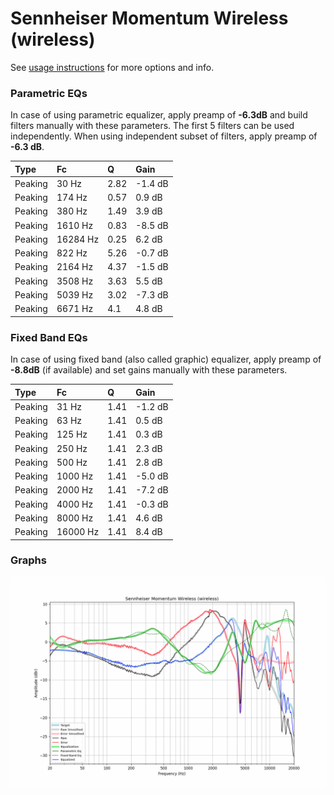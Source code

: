 # Sennheiser Momentum Wireless (wireless)
See [usage instructions](https://github.com/jaakkopasanen/AutoEq#usage) for more options and info.

### Parametric EQs
In case of using parametric equalizer, apply preamp of **-6.3dB** and build filters manually
with these parameters. The first 5 filters can be used independently.
When using independent subset of filters, apply preamp of **-6.3 dB**.

| Type    | Fc       |    Q | Gain    |
|:--------|:---------|:-----|:--------|
| Peaking | 30 Hz    | 2.82 | -1.4 dB |
| Peaking | 174 Hz   | 0.57 | 0.9 dB  |
| Peaking | 380 Hz   | 1.49 | 3.9 dB  |
| Peaking | 1610 Hz  | 0.83 | -8.5 dB |
| Peaking | 16284 Hz | 0.25 | 6.2 dB  |
| Peaking | 822 Hz   | 5.26 | -0.7 dB |
| Peaking | 2164 Hz  | 4.37 | -1.5 dB |
| Peaking | 3508 Hz  | 3.63 | 5.5 dB  |
| Peaking | 5039 Hz  | 3.02 | -7.3 dB |
| Peaking | 6671 Hz  | 4.1  | 4.8 dB  |

### Fixed Band EQs
In case of using fixed band (also called graphic) equalizer, apply preamp of **-8.8dB**
(if available) and set gains manually with these parameters.

| Type    | Fc       |    Q | Gain    |
|:--------|:---------|:-----|:--------|
| Peaking | 31 Hz    | 1.41 | -1.2 dB |
| Peaking | 63 Hz    | 1.41 | 0.5 dB  |
| Peaking | 125 Hz   | 1.41 | 0.3 dB  |
| Peaking | 250 Hz   | 1.41 | 2.3 dB  |
| Peaking | 500 Hz   | 1.41 | 2.8 dB  |
| Peaking | 1000 Hz  | 1.41 | -5.0 dB |
| Peaking | 2000 Hz  | 1.41 | -7.2 dB |
| Peaking | 4000 Hz  | 1.41 | -0.3 dB |
| Peaking | 8000 Hz  | 1.41 | 4.6 dB  |
| Peaking | 16000 Hz | 1.41 | 8.4 dB  |

### Graphs
![](./Sennheiser%20Momentum%20Wireless%20(wireless).png)